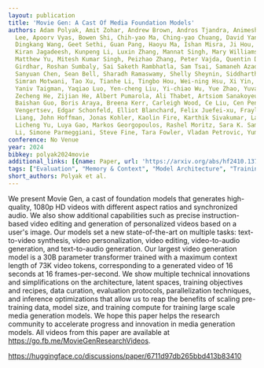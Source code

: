 ```yaml
---
layout: publication
title: 'Movie Gen: A Cast Of Media Foundation Models'
authors: Adam Polyak, Amit Zohar, Andrew Brown, Andros Tjandra, Animesh Sinha, Ann
  Lee, Apoorv Vyas, Bowen Shi, Chih-yao Ma, Ching-yao Chuang, David Yan, Dhruv Choudhary,
  Dingkang Wang, Geet Sethi, Guan Pang, Haoyu Ma, Ishan Misra, Ji Hou, Jialiang Wang,
  Kiran Jagadeesh, Kunpeng Li, Luxin Zhang, Mannat Singh, Mary Williamson, Matt Le,
  Matthew Yu, Mitesh Kumar Singh, Peizhao Zhang, Peter Vajda, Quentin Duval, Rohit
  Girdhar, Roshan Sumbaly, Sai Saketh Rambhatla, Sam Tsai, Samaneh Azadi, Samyak Datta,
  Sanyuan Chen, Sean Bell, Sharadh Ramaswamy, Shelly Sheynin, Siddharth Bhattacharya,
  Simran Motwani, Tao Xu, Tianhe Li, Tingbo Hou, Wei-ning Hsu, Xi Yin, Xiaoliang Dai,
  Yaniv Taigman, Yaqiao Luo, Yen-cheng Liu, Yi-chiao Wu, Yue Zhao, Yuval Kirstain,
  Zecheng He, Zijian He, Albert Pumarola, Ali Thabet, Artsiom Sanakoyeu, Arun Mallya,
  Baishan Guo, Boris Araya, Breena Kerr, Carleigh Wood, Ce Liu, Cen Peng, Dimitry
  Vengertsev, Edgar Schonfeld, Elliot Blanchard, Felix Juefei-xu, Fraylie Nord, Jeff
  Liang, John Hoffman, Jonas Kohler, Kaolin Fire, Karthik Sivakumar, Lawrence Chen,
  Licheng Yu, Luya Gao, Markos Georgopoulos, Rashel Moritz, Sara K. Sampson, Shikai
  Li, Simone Parmeggiani, Steve Fine, Tara Fowler, Vladan Petrovic, Yuming Du
conference: No Venue
year: 2024
bibkey: polyak2024movie
additional_links: [{name: Paper, url: 'https://arxiv.org/abs/hf2410.13720'}]
tags: ["Evaluation", "Memory & Context", "Model Architecture", "Training Techniques"]
short_authors: Polyak et al.
---
```

We present Movie Gen, a cast of foundation models that generates high-quality, 1080p HD videos with different aspect ratios and synchronized audio. We also show additional capabilities such as precise instruction-based video editing and generation of personalized videos based on a user's image. Our models set a new state-of-the-art on multiple tasks: text-to-video synthesis, video personalization, video editing, video-to-audio generation, and text-to-audio generation. Our largest video generation model is a 30B parameter transformer trained with a maximum context length of 73K video tokens, corresponding to a generated video of 16 seconds at 16 frames-per-second. We show multiple technical innovations and simplifications on the architecture, latent spaces, training objectives and recipes, data curation, evaluation protocols, parallelization techniques, and inference optimizations that allow us to reap the benefits of scaling pre-training data, model size, and training compute for training large scale media generation models. We hope this paper helps the research community to accelerate progress and innovation in media generation models. All videos from this paper are available at https://go.fb.me/MovieGenResearchVideos.

https://huggingface.co/discussions/paper/6711d97db265bbd413b83410